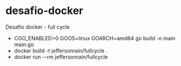 # desafio-docker
Desafio docker - full cycle

- CGO_ENABLED=0 GOOS=linux GOARCH=amd64 go build -o main main.go
- docker build -t jeffersonrain/fullcycle .
- docker run --rm jeffersonrain/fullcycle

